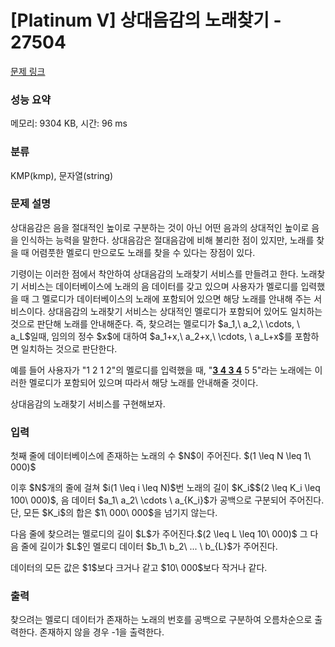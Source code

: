 # [Platinum V] 상대음감의 노래찾기 - 27504 

[문제 링크](https://www.acmicpc.net/problem/27504) 

### 성능 요약

메모리: 9304 KB, 시간: 96 ms

### 분류

KMP(kmp), 문자열(string)

### 문제 설명

<p>상대음감은 음을 절대적인 높이로 구분하는 것이 아닌 어떤 음과의 상대적인 높이로 음을 인식하는 능력을 말한다. 상대음감은 절대음감에 비해 불리한 점이 있지만, 노래를 찾을 때 어렴풋한 멜로디 만으로도 노래를 찾을 수 있다는 장점이 있다.</p>

<p>기령이는 이러한 점에서 착안하여 상대음감의 노래찾기 서비스를 만들려고 한다. 노래찾기 서비스는 데이터베이스에 노래의 음 데이터를 갖고 있으며 사용자가 멜로디를 입력했을 때 그 멜로디가 데이터베이스의 노래에 포함되어 있으면 해당 노래를 안내해 주는 서비스이다. 상대음감의 노래찾기 서비스는 상대적인 멜로디가 포함되어 있어도 일치하는 것으로 판단해 노래를 안내해준다. 즉, 찾으려는 멜로디가 $a_1,\ a_2,\ \cdots, \ a_L$일때, 임의의 정수 $x$에 대하여 $a_1+x,\ a_2+x,\ \cdots, \ a_L+x$를 포함하면 일치하는 것으로 판단한다.</p>

<p>예를 들어 사용자가 "1 2 1 2"의 멜로디를 입력했을 때, "<strong><u>3 4 3 4</u></strong> 5 5"라는 노래에는 이러한 멜로디가 포함되어 있으며 따라서 해당 노래를 안내해줄 것이다.</p>

<p>상대음감의 노래찾기 서비스를 구현해보자.</p>

### 입력 

 <p>첫째 줄에 데이터베이스에 존재하는 노래의 수 $N$이 주어진다. $(1 \leq N \leq 1\ 000)$</p>

<p>이후 $N$개의 줄에 걸쳐 $i(1 \leq i \leq N)$번 노래의 길이 $K_i$$(2 \leq K_i \leq 100\ 000)$, 음 데이터 $a_1\ a_2\ \cdots \ a_{K_i}$가 공백으로 구분되어 주어진다. 단, 모든 $K_i$의 합은 $1\ 000\ 000$을 넘기지 않는다.</p>

<p>다음 줄에 찾으려는 멜로디의 길이 $L$가 주어진다.$(2 \leq L \leq 10\ 000)$ 그 다음 줄에 길이가 $L$인 멜로디 데이터 $b_1\ b_2\ ... \ b_{L}$가 주어진다.</p>

<p>데이터의 모든 값은 $1$보다 크거나 같고 $10\ 000$보다 작거나 같다.</p>

### 출력 

 <p>찾으려는 멜로디 데이터가 존재하는 노래의 번호를 공백으로 구분하여 오름차순으로 출력한다. 존재하지 않을 경우 -1을 출력한다.</p>

